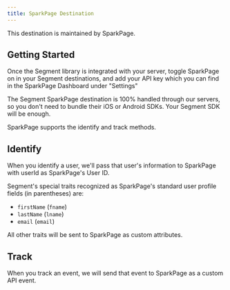 ```yaml
---
title: SparkPage Destination
---
```


This destination is maintained by SparkPage.

## Getting Started

Once the Segment library is integrated with your server, toggle SparkPage on in your Segment destinations, and add your API key which you can find in the SparkPage Dashboard under "Settings"

The Segment SparkPage destination is 100% handled through our servers, so you don't need to bundle their iOS or Android SDKs. Your Segment SDK will be enough.

SparkPage supports the identify and track methods.

## Identify

When you identify a user, we'll pass that user's information to SparkPage with userId as SparkPage's User ID.

Segment's special traits recognized as SparkPage's standard user profile fields (in parentheses) are:

 - `firstName` (`fname`)
 - `lastName` (`lname`)
 - `email` (`email`)

All other traits will be sent to SparkPage as custom attributes.

## Track

When you track an event, we will send that event to SparkPage as a custom API event.
